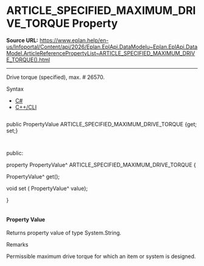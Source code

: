 # ARTICLE_SPECIFIED_MAXIMUM_DRIVE_TORQUE Property

**Source URL:** https://www.eplan.help/en-us/Infoportal/Content/api/2026/Eplan.EplApi.DataModelu~Eplan.EplApi.DataModel.ArticleReferencePropertyList~ARTICLE_SPECIFIED_MAXIMUM_DRIVE_TORQUE().html

---

Drive torque (specified), max. # 26570.

Syntax

- [C#](#i-syntax-CS)
- [C++/CLI](#i-syntax-CPP2005)

```
```
public PropertyValue ARTICLE_SPECIFIED_MAXIMUM_DRIVE_TORQUE {get; set;}
```
```

```
```
public:

property PropertyValue^ ARTICLE_SPECIFIED_MAXIMUM_DRIVE_TORQUE {

   PropertyValue^ get();

   void set (    PropertyValue^ value);

}
```
```

#### Property Value

Returns property value of type System.String.

Remarks

Permissible maximum drive torque for which an item or system is designed.
